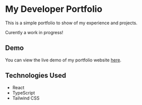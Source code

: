 # My Developer Portfolio

This is a simple portfolio to show of my experience and projects.

Curently a work in progress!

## Demo

You can view the live demo of my portfolio website [here](https://joseanayala.vercel.app/).

## Technologies Used

- React
- TypeScript
- Tailwind CSS
